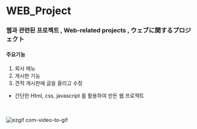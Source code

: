 # WEB_Project

### 웹과 관련된 프로젝트 , Web-related projects , ウェブに関するプロジェクト


#### 주요기능
1. 회사 메뉴
2. 게시판 기능
3. 견적 게시판에 글을 올리고 수정

* 간단한 Html, css, javascript 를 활용하여 만든 웹 프로젝트

<br></br>
![ezgif com-video-to-gif](https://user-images.githubusercontent.com/71375213/101270308-1b380400-37bb-11eb-993f-94c60f75ec7a.gif)



